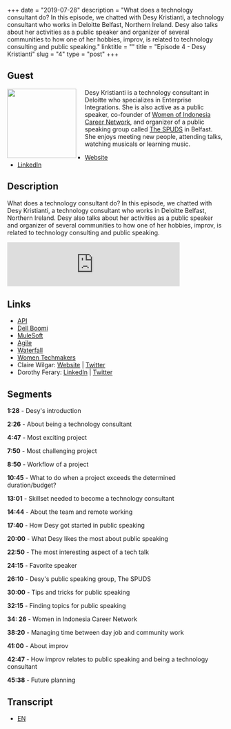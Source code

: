 +++
date = "2019-07-28"
description = "What does a technology consultant do? In this episode, we chatted with Desy Kristianti, a technology consultant who works in Deloitte Belfast, Northern Ireland. Desy also talks about her activities as a public speaker and organizer of several communities to how one of her hobbies, improv, is related to technology consulting and public speaking."
linktitle = ""
title = "Episode 4 - Desy Kristianti"
slug = "4"
type = "post"
+++

## Guest

<img style="float: left; width: 160px; margin-right: 20px;" src="/img/ep4.jpg">

Desy Kristianti is a technology consultant in Deloitte who specializes in Enterprise Integrations. She is also active as a public speaker, co-founder of [Women of Indonesia Career Network](https://wincareernetwork.com/), and organizer of a public speaking group called [The SPUDS](https://www.meetup.com/The-SPUDS-Belfast/) in Belfast. She enjoys meeting new people, attending talks, watching musicals or learning music.

- [Website](desykristianti.strikingly.com/)
- [LinkedIn](https://uk.linkedin.com/in/desyk)

## Description

What does a technology consultant do? In this episode, we chatted with Desy Kristianti, a technology consultant who works in Deloitte Belfast, Northern Ireland. Desy also talks about her activities as a public speaker and organizer of several communities to how one of her hobbies, improv, is related to technology consulting and public speaking.

<iframe src="https://anchor.fm/kartini-teknologi/embed/episodes/Episode-4---Desy-Kristianti-e4os36" height="102px" width="400px" frameborder="0" scrolling="no"></iframe>

## Links

- [API](https://www.freecodecamp.org/news/what-is-an-api-in-english-please-b880a3214a82/)
- [Dell Boomi](https://boomi.com/)
- [MuleSoft](https://www.mulesoft.com)
- [Agile](https://en.wikipedia.org/wiki/Agile_software_development)
- [Waterfall](https://en.wikipedia.org/wiki/Waterfall_model)
- [Women Techmakers](https://www.womentechmakers.com/)
- Claire Wilgar: [Website](https://clairebones.github.io/) | [Twitter](https://twitter.com/clairedotw)
- Dorothy Ferary: [LinkedIn](https://uk.linkedin.com/in/dorothy-ferary-43aa4436) | [Twitter](https://twitter.com/dorothyferary)

## Segments

**1:28** - Desy's introduction

**2:26** - About being a technology consultant

**4:47** - Most exciting project

**7:50** - Most challenging project

**8:50** - Workflow of a project

**10:45** - What to do when a project exceeds the determined duration/budget?

**13:01** - Skillset needed to become a technology consultant

**14:44** - About the team and remote working

**17:40** - How Desy got started in public speaking

**20:00** - What Desy likes the most about public speaking

**22:50** - The most interesting aspect of a tech talk

**24:15** - Favorite speaker

**26:10** - Desy's public speaking group, The SPUDS

**30:00** - Tips and tricks for public speaking

**32:15** - Finding topics for public speaking

**34: 26** - Women in Indonesia Career Network

**38:20** - Managing time between day job and community work

**41:00** - About improv

**42:47** - How improv relates to public speaking and being a technology consultant

**45:38** - Future planning

## Transcript

- [EN](transcript)
